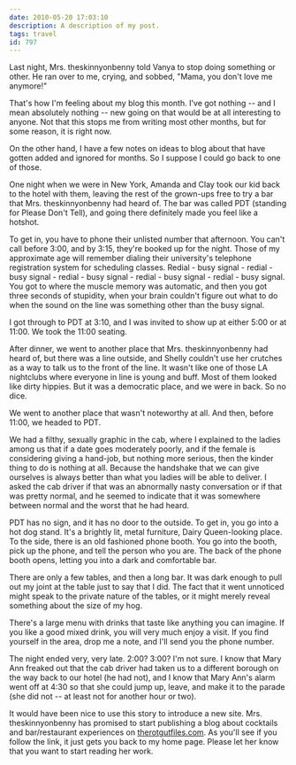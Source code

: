 ```yaml
---
date: 2010-05-20 17:03:10
description: A description of my post.
tags: travel
id: 797
---
```

Last night, Mrs. theskinnyonbenny told Vanya to stop doing something or other.  He ran over to me, crying, and sobbed, "Mama, you don't love me anymore!"

That's how I'm feeling about my blog this month.  I've got nothing -- and I mean absolutely nothing -- new going on that would be at all interesting to anyone.  Not that this stops me from writing most other months, but for some reason, it is right now.

On the other hand, I have a few notes on ideas to blog about that have gotten added and ignored for months.  So I suppose I could go back to one of those.  
<!--more-->
One night when we were in New York, Amanda and Clay took our kid back to the hotel with them, leaving the rest of the grown-ups free to try a bar that Mrs. theskinnyonbenny had heard of.  The bar was called PDT (standing for Please Don't Tell), and going there definitely made you feel like a hotshot.

To get in, you have to phone their unlisted number that afternoon.  You can't call before 3:00, and by 3:15, they're booked up for the night.  Those of my approximate age will remember dialing their university's telephone registration system for scheduling classes.  Redial - busy signal - redial - busy signal - redial - busy signal - redial - busy signal - redial - busy signal.  You got to where the muscle memory was automatic, and then you got three seconds of stupidity, when your brain couldn't figure out what to do when the sound on the line was something other than the busy signal.

I got through to PDT at 3:10, and I was invited to show up at either 5:00 or at 11:00.  We took the 11:00 seating.

After dinner, we went to another place that Mrs. theskinnyonbenny had heard of, but there was a line outside, and Shelly couldn't use her crutches as a way to talk us to the front of the line.  It wasn't like one of those LA nightclubs where everyone in line is young and buff.  Most of them looked like dirty hippies.  But it was a democratic place, and we were in back.  So no dice.

We went to another place that wasn't noteworthy at all.  And then, before 11:00, we headed to PDT.

We had a filthy, sexually graphic in the cab, where I explained to the ladies among us that if a date goes moderately poorly, and if  the female is considering giving a hand-job, but nothing more serious, then the kinder thing to do is nothing at all.  Because the handshake that we can give ourselves is always better than what you ladies will be able to deliver.  I asked the cab driver if that was an abnormally nasty conversation or if that was pretty normal, and he seemed to indicate that it was somewhere between normal and the worst that he had heard.

PDT has no sign, and it has no door to the outside.  To get in, you go into a hot dog stand.  It's a brightly lit, metal furniture, Dairy Queen-looking place.  To the side, there is an old fashioned phone booth.  You go into the booth, pick up the phone, and tell the person who you are.  The back of the phone booth opens, letting you into a dark and comfortable bar.

There are only a few tables, and then a long bar.  It was dark enough to pull out my joint at the table just to say that I did.  The fact that it went unnoticed might speak to the private nature of the tables, or it might merely reveal something about the size of my hog.

There's a large menu with drinks that taste like anything you can imagine.  If you like a good mixed drink, you will very much enjoy a visit.  If you find yourself in the area, drop me a note, and I'll send you the phone number.

The night ended very, very late.  2:00?  3:00?  I'm not sure.  I know that Mary Ann freaked out that the cab driver had taken us to a different borough on the way back to our hotel (he had not), and I know that Mary Ann's alarm went off at 4:30 so that she could jump up, leave, and make it to the parade (she did not -- at least not for another hour or two).  

It would have been nice to use this story to introduce a new site.  Mrs. theskinnyonbenny has promised to start publishing a blog about cocktails and bar/restaurant experiences on <a href="http://therotgutfiles.com">therotgutfiles.com</a>.  As you'll see if you follow the link, it just gets you back to my home page.  Please let her know that you want to start reading her work.